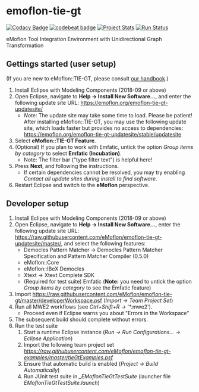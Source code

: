 # emoflon-tie-gt

[![Codacy Badge](https://api.codacy.com/project/badge/Grade/7566bf29bf0546a6a75c52be30b85c79)](https://www.codacy.com/app/RolandKluge/emoflon-tie-gt?utm_source=github.com&amp;utm_medium=referral&amp;utm_content=eMoflon/emoflon-tie-gt&amp;utm_campaign=Badge_Grade)
[![codebeat badge](https://codebeat.co/badges/5d38ead2-f38e-472c-99b5-9f7408970d8e)](https://codebeat.co/projects/github-com-emoflon-emoflon-tie-gt-master)
[![Project Stats](https://www.openhub.net/p/emoflon-tie-gt/widgets/project_thin_badge.gif)](https://www.openhub.net/p/emoflon-tie-gt)
[![Run Status](https://api.shippable.com/projects/5b0413d69f890e0700fdeb2e/badge?branch=master)]()

eMoflon Tool Integration Environment with Unidirectional Graph Transformation

## Gettings started (user setup)
(If you are new to eMoflon::TIE-GT, please consult [our handbook](https://paper.dropbox.com/doc/AVuIhKAu4ZWDck9vCnnQMykWAg-FhfAuR8acECs3kUpgAxoZ).)

1. Install Eclipse with Modeling Components (2018-09 or above)
1. Open Eclipse, navigate to **Help &rarr; Install New Software...**, and enter the following update site URL: https://emoflon.org/emoflon-tie-gt-updatesite/
   * *Note:* The update site may take some time to load. Please be patient! After installing eMoflon::TIE-GT, you may use the following update site, which loads faster but provides no access to dependencies: https://emoflon.org/emoflon-tie-gt-updatesite/stable/updatesite
1. Select **eMoflon::TIE-GT Feature**.
1. (Optional) If you plan to work with Emfatic, untick the option *Group items by category* to select **Emfatic (Incubation)**.
   * Note: The filter bar ("type filter text") is helpful here!
1. Press **Next**, and following the instructions.
   * If certain dependencies cannot be resolved, you may try enabling *Contact all update sites during install to find software*.
1. Restart Eclipse and switch to the **eMoflon** perspective.
<!--1. Check out the following small example via **right-click &rarr; Import... &rarr; Team Project Set** and the following URL: TODO-->

## Developer setup
1. Install Eclipse with Modeling Components (2018-09 or above)
1. Open Eclipse, navigate to **Help &rarr; Install New Software...**, enter the following update site URL: https://raw.githubusercontent.com/eMoflon/emoflon-tie-gt-updatesite/master/, and select the following features:
   - Democles Pattern Matcher &rarr; Democles Pattern Matcher Specification and Pattern Matcher Compiler (0.5.0)
   - eMoflon::Core
   - eMoflon::IBeX Democles
   - Xtext &rarr; Xtext Complete SDK
   - (Required for test suite) Emfatic (**Note:** you need to untick the option *Group items by category* to see the Emfatic feature)
1. Import https://raw.githubusercontent.com/eMoflon/emoflon-tie-gt/master/developerWorkspace.psf (*Import &rarr; Team Project Set*)
1. Run all MWE2 workflows (see *Ctrl+Shift+R* &rarr; '*.mwe2').
   * Proceed even if Eclipse warns you about "Errors in the Workspace"
1. The subsequent build should complete without errors.
1. Run the test suite 
   1. Start a runtime Eclipse instance (*Run &rarr; Run Configurations... &rarr; Eclipse Application*)
   1. Import the following team project set *https://raw.githubusercontent.com/eMoflon/emoflon-tie-gt-examples/master/tieGtExamples.psf*
   1. Ensure that automatic build is enabled (*Project &rarr; Build Automatically*)
   1. Run JUnit test suite in *_EMoflonTieGtTestSuite* (launcher file *EMoflonTieGtTestSuite.launch*)
   
   
